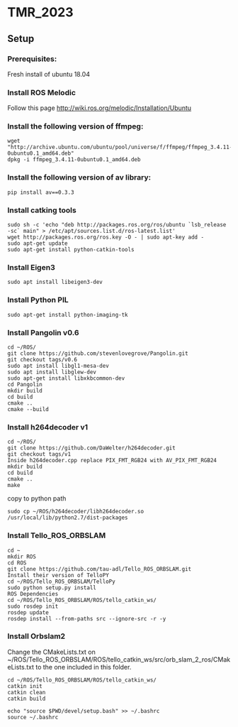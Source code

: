 # TMR_2023



## Setup

### Prerequisites:
Fresh install of ubuntu 18.04

### Install ROS Melodic 
Follow this page
http://wiki.ros.org/melodic/Installation/Ubuntu

### Install the following version of ffmpeg:

```
wget "http://archive.ubuntu.com/ubuntu/pool/universe/f/ffmpeg/ffmpeg_3.4.11-0ubuntu0.1_amd64.deb"
dpkg -i ffmpeg_3.4.11-0ubuntu0.1_amd64.deb
```

### Install the following version of av library:
```
pip install av==0.3.3
```

### Install catking tools
```
sudo sh -c 'echo "deb http://packages.ros.org/ros/ubuntu `lsb_release -sc` main" > /etc/apt/sources.list.d/ros-latest.list'
wget http://packages.ros.org/ros.key -O - | sudo apt-key add -
sudo apt-get update
sudo apt-get install python-catkin-tools
```
### Install Eigen3
```
sudo apt install libeigen3-dev
```
### Install Python PIL
```
sudo apt-get install python-imaging-tk
```
### Install Pangolin v0.6
```
cd ~/ROS/
git clone https://github.com/stevenlovegrove/Pangolin.git
git checkout tags/v0.6
sudo apt install libgl1-mesa-dev
sudo apt install libglew-dev
sudo apt-get install libxkbcommon-dev
cd Pangolin
mkdir build
cd build
cmake ..
cmake --build
```
### Install h264decoder v1
```
cd ~/ROS/
git clone https://github.com/DaWelter/h264decoder.git
git checkout tags/v1
Inside h264decoder.cpp replace PIX_FMT_RGB24 with AV_PIX_FMT_RGB24
mkdir build
cd build
cmake ..
make
```
copy to python path
```
sudo cp ~/ROS/h264decoder/libh264decoder.so /usr/local/lib/python2.7/dist-packages
```
### Install Tello_ROS_ORBSLAM
```
cd ~
mkdir ROS
cd ROS
git clone https://github.com/tau-adl/Tello_ROS_ORBSLAM.git
Install their version of TelloPY
cd ~/ROS/Tello_ROS_ORBSLAM/TelloPy
sudo python setup.py install
ROS Dependencies
cd ~/ROS/Tello_ROS_ORBSLAM/ROS/tello_catkin_ws/
sudo rosdep init
rosdep update
rosdep install --from-paths src --ignore-src -r -y
```
### Install Orbslam2
Change the CMakeLists.txt on ~/ROS/Tello_ROS_ORBSLAM/ROS/tello_catkin_ws/src/orb_slam_2_ros/CMakeLists.txt  to the one included in this folder.
```
cd ~/ROS/Tello_ROS_ORBSLAM/ROS/tello_catkin_ws/
catkin init
catkin clean
catkin build
```
```
echo "source $PWD/devel/setup.bash" >> ~/.bashrc
source ~/.bashrc
```
